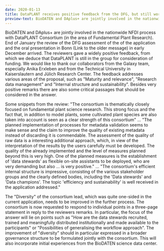 ```yaml
---
date: 2020-01-13
title: DataPLANT receives positive feedback from the DFG, but still work ahead
preview-text: BioDATEN and DAplus+ are jointly involved in the nationwide NFDI process with DataPLANT Consortium (in the area of Fundamental Plant Research). End of January the review of the DFG assessment of the of the application and the oral presentation in Bonn (Link to the older message) in early December arrived.
---
```


 BioDATEN and DAplus+ are jointly involved in the nationwide NFDI process with DataPLANT Consortium (in the area of Fundamental Plant Research). End of January the review of the DFG assessment of the of the application and the oral presentation in Bonn (Link to the older message) in early December arrived. The reviewers gave a widely positive feedback, from which we deduce that DataPLANT is still in the group for consideration of funding. We would like to thank our collaborators from the Galaxy team, especially Anika Erxleben and from the Technical University in Kaiserslautern and Jülich Research Center. The feedback addresses various areas of the proposal, such as "Maturity and relevance", "Research data management" and "Internal structure and  sustainability". Besides very positive remarks there are also some  critical passages that should be considered in the answer. 

 Some snippets from the review: "The consortium is thematically closely focused on fundamental plant science research. This strong focus and the fact that, in addition to model plants, some cultivated plant species are also taken into account is seen as a clear strength of this consortium" ... "The planned implementation of processes for metadata validation seems to make sense and the claim to improve the quality of existing metadata instead of discarding it is commendable. The assessment of the quality of raw data is a interesting additional approach, which, in view of the interpretation of the results by the users carefully must be developed. The quality of the already implemented and the level of measures planned beyond this is very high. One of the planned measures is the establishment of 'data stewards' as flexible on-site assistants to be deployed, who are very demanding but also ... is very positive." ... "The consortium's efficient internal structure is impressive, consisting of the various stakeholder groups and the clearly defined bodies, including the 'Data stewards' and 'Data champions'. The topic 'efficiency and sustainability' is well received in the application addressed." 

 The "Diversity" of the consortium lead, which was quite one-sided in the current application, needs to be improved in the further process. The consortium is now requested to respond to individual points in a three-page statement in reply to the reviewers remarks. In particular, the focus of the answer will lie on points such as "How are the data stewards recruited, trained and meaningfully distributed institutionally and made available to the participants" or "Possibilities of generalising the workflow approach". The improvement of "diversity" should in particular expressed in a broader governance structure to be formulated jointly with the consortium. This will also incorporate initial experiences from the BioDATEN science data center. 